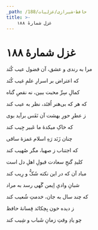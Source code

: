 ```yaml
---
_path: /حافظ-شیرازی/غزلیات/188
title: >-
    غزل شمارهٔ ۱۸۸
---
```

# غزل شمارهٔ ۱۸۸

<div class="b" id="bn1"><div class="m1"><p>مرا به رندی و عشق، آن فضول عیب کُنَد</p></div>
<div class="m2"><p>که اعتراض بر اسرارِ علمِ غیب کُنَد</p></div></div>
<div class="b" id="bn2"><div class="m1"><p>کمالِ سِرِّ محبت ببین، نه نقصِ گناه</p></div>
<div class="m2"><p>که هر که بی‌هنر اُفتَد، نظر به عیب کند</p></div></div>
<div class="b" id="bn3"><div class="m1"><p>ز عطرِ حورِ بهشت آن نَفَس برآید بوی</p></div>
<div class="m2"><p>که خاکِ میکدهٔ ما عَبیر جِیب کند</p></div></div>
<div class="b" id="bn4"><div class="m1"><p>چنان زَنَد رَهِ اسلام غمزهٔ ساقی</p></div>
<div class="m2"><p>که اجتناب ز صهبا، مگر صُهیب کند</p></div></div>
<div class="b" id="bn5"><div class="m1"><p>کلیدِ گنجِ سعادت قبولِ اهلِ دل است</p></div>
<div class="m2"><p>مباد آن که در این نکته شَکُّ و رِیب کند</p></div></div>
<div class="b" id="bn6"><div class="m1"><p>شبانِ وادیِ اِیمن گَهی رسد به مراد</p></div>
<div class="m2"><p>که چند سال به جان، خدمتِ شُعیب کند</p></div></div>
<div class="b" id="bn7"><div class="m1"><p>ز دیده خون بِچکانَد فِسانهٔ حافظ</p></div>
<div class="m2"><p>چو یادِ وقتِ زمانِ شَباب و شِیب کند</p></div></div>
